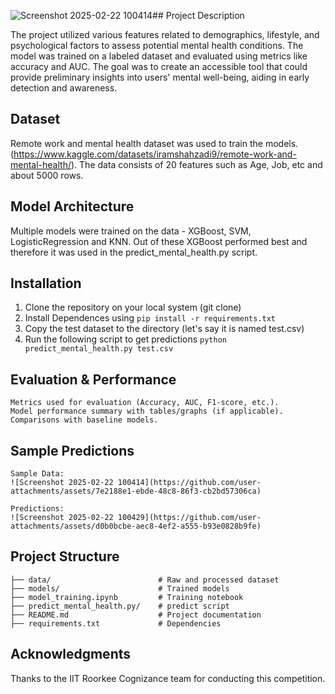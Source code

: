 ![Screenshot 2025-02-22 100414](https://github.com/user-attachments/assets/6c2c644d-91ec-470a-bfc4-2b4e517ac196)## Project Description

The project utilized various features related to demographics, lifestyle, and psychological factors to assess potential 
mental health conditions. The model was trained on a labeled dataset and evaluated using metrics like accuracy and AUC.
The goal was to create an accessible tool that could provide preliminary insights into users' mental well-being, aiding 
in early detection and awareness.

## Dataset

Remote work and mental health dataset was used to train the models. (https://www.kaggle.com/datasets/iramshahzadi9/remote-work-and-mental-health/). The data consists of 20 features such as Age, Job, etc and about 5000 rows.

## Model Architecture

Multiple models were trained on the data - XGBoost, SVM, LogisticRegression and KNN. Out of these XGBoost performed best and therefore it was used in the predict_mental_health.py script.

## Installation

1. Clone the repository on your local system (git clone)
2. Install Dependences using
    `pip install -r requirements.txt`
4. Copy the test dataset to the directory (let's say it is named test.csv)
5. Run the following script to get predictions
    `python predict_mental_health.py test.csv`
    

## Evaluation & Performance

    Metrics used for evaluation (Accuracy, AUC, F1-score, etc.).
    Model performance summary with tables/graphs (if applicable).
    Comparisons with baseline models.

## Sample Predictions
    Sample Data:
    ![Screenshot 2025-02-22 100414](https://github.com/user-attachments/assets/7e2188e1-ebde-48c8-86f3-cb2bd57306ca)

    Predictions:
    ![Screenshot 2025-02-22 100429](https://github.com/user-attachments/assets/d0b0bcbe-aec8-4ef2-a555-b93e0828b9fe)

## Project Structure

```
├── data/                        # Raw and processed dataset
├── models/                      # Trained models
├── model_training.ipynb         # Training notebook
├── predict_mental_health.py/    # predict script
├── README.md                    # Project documentation
├── requirements.txt             # Dependencies
```


## Acknowledgments

   Thanks to the IIT Roorkee Cognizance team for conducting this competition.
